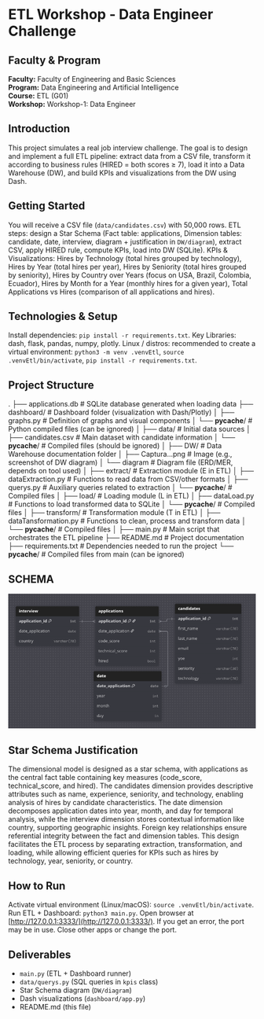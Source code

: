 # ETL Workshop - Data Engineer Challenge

## Faculty & Program
**Faculty:** Faculty of Engineering and Basic Sciences  
**Program:** Data Engineering and Artificial Intelligence  
**Course:** ETL (G01)  
**Workshop:** Workshop-1: Data Engineer  

## Introduction
This project simulates a real job interview challenge. The goal is to design and implement a full ETL pipeline: extract data from a CSV file, transform it according to business rules (HIRED = both scores ≥ 7), load it into a Data Warehouse (DW), and build KPIs and visualizations from the DW using Dash.

## Getting Started
You will receive a CSV file (`data/candidates.csv`) with 50,000 rows. ETL steps: design a Star Schema (Fact table: applications, Dimension tables: candidate, date, interview, diagram + justification in `DW/diagram`), extract CSV, apply HIRED rule, compute KPIs, load into DW (SQLite). KPIs & Visualizations: Hires by Technology (total hires grouped by technology), Hires by Year (total hires per year), Hires by Seniority (total hires grouped by seniority), Hires by Country over Years (focus on USA, Brazil, Colombia, Ecuador), Hires by Month for a Year (monthly hires for a given year), Total Applications vs Hires (comparison of all applications and hires).

## Technologies & Setup
Install dependencies: `pip install -r requirements.txt`. Key Libraries: dash, flask, pandas, numpy, plotly. Linux / distros: recommended to create a virtual environment: `python3 -m venv .venvEtl`, `source .venvEtl/bin/activate`, `pip install -r requirements.txt`.

## Project Structure

.
├── applications.db            # SQLite database generated when loading data
├── dashboard/                 # Dashboard folder (visualization with Dash/Plotly)
│   ├── graphs.py              # Definition of graphs and visual components
│   └── __pycache__/           # Python compiled files (can be ignored)
│
├── data/                      # Initial data sources
│   ├── candidates.csv         # Main dataset with candidate information
│   └── __pycache__/           # Compiled files (should be ignored)
│
├── DW/                        # Data Warehouse documentation folder
│   ├── Captura...png          # Image (e.g., screenshot of DW diagram)
│   └── diagram                # Diagram file (ERD/MER, depends on tool used)
│
├── extract/                   # Extraction module (E in ETL)
│   ├── dataExtraction.py      # Functions to read data from CSV/other formats
│   ├── querys.py              # Auxiliary queries related to extraction
│   └── __pycache__/           # Compiled files
│
├── load/                      # Loading module (L in ETL)
│   ├── dataLoad.py            # Functions to load transformed data to SQLite
│   └── __pycache__/           # Compiled files
│
├── transform/                 # Transformation module (T in ETL)
│   ├── dataTansformation.py   # Functions to clean, process and transform data
│   └── __pycache__/           # Compiled files
│
├── main.py                    # Main script that orchestrates the ETL pipeline
├── README.md                  # Project documentation
├── requirements.txt           # Dependencies needed to run the project
└── __pycache__/               # Compiled files from main (can be ignored)

## SCHEMA

![ETL Process Diagram](DW/image.png)

## Star Schema Justification

The dimensional model is designed as a star schema, with applications as the central fact table containing key measures (code_score, technical_score, and hired). The candidates dimension provides descriptive attributes such as name, experience, seniority, and technology, enabling analysis of hires by candidate characteristics. The date dimension decomposes application dates into year, month, and day for temporal analysis, while the interview dimension stores contextual information like country, supporting geographic insights. Foreign key relationships ensure referential integrity between the fact and dimension tables. This design facilitates the ETL process by separating extraction, transformation, and loading, while allowing efficient queries for KPIs such as hires by technology, year, seniority, or country.

## How to Run
Activate virtual environment (Linux/macOS): `source .venvEtl/bin/activate`. Run ETL + Dashboard: `python3 main.py`. Open browser at [http://127.0.0.1:3333/](http://127.0.0.1:3333/). If you get an error, the port may be in use. Close other apps or change the port.

## Deliverables
- `main.py` (ETL + Dashboard runner)  
- `data/querys.py` (SQL queries in `kpis` class)  
- Star Schema diagram (`DW/diagram`)  
- Dash visualizations (`dashboard/app.py`)  
- README.md (this file)
